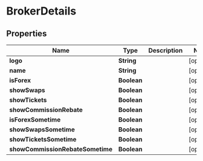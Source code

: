 # BrokerDetails

## Properties
Name | Type | Description | Notes
------------ | ------------- | ------------- | -------------
**logo** | **String** |  |  [optional]
**name** | **String** |  |  [optional]
**isForex** | **Boolean** |  |  [optional]
**showSwaps** | **Boolean** |  |  [optional]
**showTickets** | **Boolean** |  |  [optional]
**showCommissionRebate** | **Boolean** |  |  [optional]
**isForexSometime** | **Boolean** |  |  [optional]
**showSwapsSometime** | **Boolean** |  |  [optional]
**showTicketsSometime** | **Boolean** |  |  [optional]
**showCommissionRebateSometime** | **Boolean** |  |  [optional]
